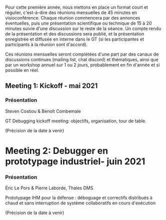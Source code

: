 Pour cette première année, nous mettons en place un format court et régulier, c'est-à-dire des réunions mensuelles de 45 minutes en visioconférence.
Chaque réunion commencera par des annonces éventuelles, puis une présentation scientifique ou technique de 15 à 20 minutes suivie d'une discussion sur le reste de la séance.
Un compte rendu de la présentation et des discussions sera publié, et la présentation enregistrée et diffusée en interne dans le GT (si les participantes et participants à la réunion sont d'accord).

Ces réunions mensuelles seront complétées d'une part par des canaux de discussions continues (mailing list, chat discord) et thématiques, ainsi que par un workshop annuel sur 1 ou 2 jours, probablement en fin d'année et si possible en réel.

## Meeting 1: Kickoff - mai 2021
### Présentation
Steven Costiou & Benoît Combemale

GT Debugging kickoff meeting: objectifs, organisation, tour de table.

(Précision de la date à venir)

# Meeting 2: Debugger en prototypage industriel- juin 2021
### Présentation
Éric Le Pors & Pierre Laborde, Thales DMS

Prototypage IHM pour la défense : déboguage et correctifs distribués à chaud et sans interruption de système collaboratifs en cours d'exécution

(Précision de la date à venir)
